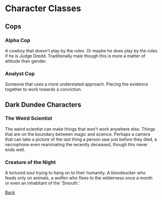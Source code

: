 # Character Classes

## Cops

### Alpha Cop

A cowboy that doesn't play by the rules. Or maybe he does play by the rules if he is Judge Dredd. Traditionally male though this is more a matter of attitude than gender. 

### Analyst Cop

Someone that uses a more understated approach. Piecing the evidence together to work towards a conviction.

## Dark Dundee Characters

### The Weird Scientist

The weird scientist can make things that won't work anywhere else. Things that are on the boundary between magic and science. Perhaps a camera that can take a picture of the last thing a person saw just before they died, a necrophone even reanimating the recently deceased, though this never ends well.

### Creature of the Night

A tortured soul trying to hang on to their humanity. A bloodsucker who feeds only on animals, a wolfen who flees to the wilderness once a month or even an inhabitant of the 'Smouth.'



[Back](../index)